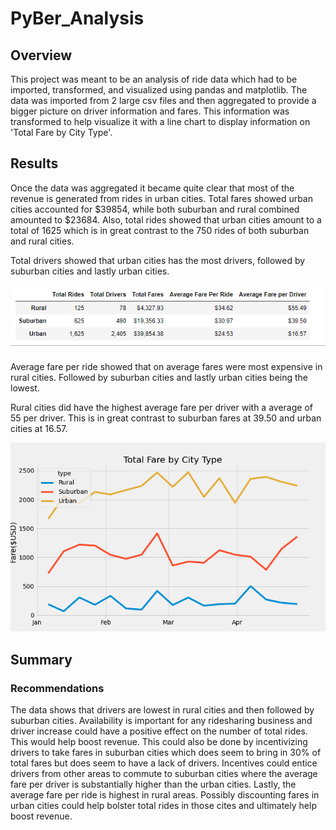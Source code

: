 # PyBer_Analysis

## Overview
This project was meant to be an analysis of ride data which had to be imported, transformed, and visualized using pandas and matplotlib. The data was imported from 2 large csv files and then aggregated to provide a bigger picture on driver information and fares. This information was transformed to help visualize it with a line chart to display information on 'Total Fare by City Type'.

## Results
Once the data was aggregated it became quite clear that most of the revenue is generated from rides in urban cities. Total fares showed urban cities accounted for $39854, while both suburban and rural combined amounted to $23684. Also, total rides showed that urban cities amount to a total of 1625 which is in great contrast to the 750 rides of both suburban and rural cities. 

Total drivers showed that urban cities has the most drivers, followed by suburban cities and lastly urban cities. 

![Results](/Resources/1.PNG)

Average fare per ride showed that on average fares were most expensive in rural cities. Followed by suburban cities and lastly urban cities being the lowest. 

Rural cities did have the highest average fare per driver with a average of 55 per driver. This is in great contrast to suburban fares at 39.50 and urban cities at 16.57.

![Results](/Analysis/PyBer_fare_summary.png)

## Summary
### Recommendations

The data shows that drivers are lowest in rural cities and then followed by suburban cities. Availability is important for any ridesharing business and driver increase could have a positive effect on the number of total rides. This would help boost revenue. This could also be done by incentivizing drivers to take fares in suburban cities which does seem to bring in 30% of total fares but does seem to have a lack of drivers. Incentives could entice drivers from other areas to commute to suburban cities where the average fare per driver is substantially higher than the urban cities. Lastly, the average fare per ride is highest in rural areas. Possibly discounting fares in urban cities could help bolster total rides in those cites and ultimately help boost revenue. 

